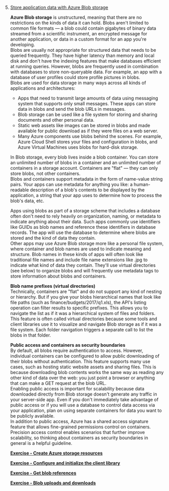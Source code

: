5. [Store application data with Azure Blob storage](https://docs.microsoft.com/en-us/learn/modules/store-app-data-with-azure-blob-storage/)
    
    **Azure Blob storage** is unstructured, meaning that there are no restrictions on the kinds of data it can hold. Blobs aren't limited to common file formats — a blob could contain gigabytes of binary data streamed from a scientific instrument, an encrypted message for another application, or data in a custom format for an app you're developing.<br/>
    Blobs are usually not appropriate for structured data that needs to be queried frequently. They have higher latency than memory and local disk and don't have the indexing features that make databases efficient at running queries. However, blobs are frequently used in combination with databases to store non-queryable data. For example, an app with a database of user profiles could store profile pictures in blobs.<br/>
    Blobs are used for data storage in many ways across all kinds of applications and architectures:
    - Apps that need to transmit large amounts of data using messaging system that supports only small messages. These apps can store data in blobs and send the blob URLs in messages.
    - Blob storage can be used like a file system for storing and sharing documents and other personal data.
    - Static web assets like images can be stored in blobs and made available for public download as if they were files on a web server.
    - Many Azure components use blobs behind the scenes. For example, Azure Cloud Shell stores your files and configuration in blobs, and Azure Virtual Machines uses blobs for hard-disk storage.<br/>
    
    In Blob storage, every blob lives inside a blob container. You can store an unlimited number of blobs in a container and an unlimited number of containers in a storage account. Containers are "flat" — they can only store blobs, not other containers.<br/>
    Blobs and containers support metadata in the form of name-value string pairs. Your apps can use metadata for anything you like: a human-readable description of a blob's contents to be displayed by the application, a string that your app uses to determine how to process the blob's data, etc.<br/>
    
    Apps using blobs as part of a storage scheme that includes a database often don't need to rely heavily on organization, naming, or metadata to indicate anything about their data. Such apps commonly use identifiers like GUIDs as blob names and reference these identifiers in database records. The app will use the database to determine where blobs are stored and the kind of data they contain.<br/>
    Other apps may use Azure Blob storage more like a personal file system, where container and blob names are used to indicate meaning and structure. Blob names in these kinds of apps will often look like traditional file names and include file name extensions like .jpg to indicate what kind of data they contain. They'll use virtual directories (see below) to organize blobs and will frequently use metadata tags to store information about blobs and containers.<br/>
    
    **Blob name prefixes (virtual directories)**<br/>
    Technically, containers are "flat" and do not support any kind of nesting or hierarchy. But if you give your blobs hierarchical names that look like file paths (such as finance/budgets/2017/q1.xls), the API's listing operation can filter results to specific prefixes. This allows you to navigate the list as if it was a hierarchical system of files and folders.<br/>
    This feature is often called virtual directories because some tools and client libraries use it to visualize and navigate Blob storage as if it was a file system. Each folder navigation triggers a separate call to list the blobs in that folder.
    
    **Public access and containers as security boundaries**<br/>
    By default, all blobs require authentication to access. However, individual containers can be configured to allow public downloading of their blobs without authentication. This feature supports many use cases, such as hosting static website assets and sharing files. This is because downloading blob contents works the same way as reading any other kind of data over the web: you just point a browser or anything that can make a GET request at the blob URL.<br/>
    Enabling public access is important for scalability because data downloaded directly from Blob storage doesn't generate any traffic in your server-side app. Even if you don't immediately take advantage of public access or if you will use a database to control data access via your application, plan on using separate containers for data you want to be publicly available.<br/>
    In addition to public access, Azure has a shared access signature feature that allows fine-grained permissions control on containers. Precision access control enables scenarios that further improve scalability, so thinking about containers as security boundaries in general is a helpful guideline.
    
    [**Exercise - Create Azure storage resources**](https://docs.microsoft.com/en-gb/learn/modules/store-app-data-with-azure-blob-storage/4-create-storage-resources)
    
    [**Exercise - Configure and initialize the client library**](https://docs.microsoft.com/en-gb/learn/modules/store-app-data-with-azure-blob-storage/5-configure-and-initialize-the-client-library)
    
    [**Exercise - Get blob references**](https://docs.microsoft.com/en-gb/learn/modules/store-app-data-with-azure-blob-storage/6-getting-blob-references)
    
    [**Exercise - Blob uploads and downloads**](https://docs.microsoft.com/en-gb/learn/modules/store-app-data-with-azure-blob-storage/7-blob-uploads-and-downloads)
    
    
